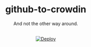 <div align="center">
  <h1>github-to-crowdin</h1>
  <p>And not the other way around.<p>
  <br>
  <a href="https://heroku.com/deploy">
    <img src="https://www.herokucdn.com/deploy/button.svg" alt="Deploy">
  </a>
</div>